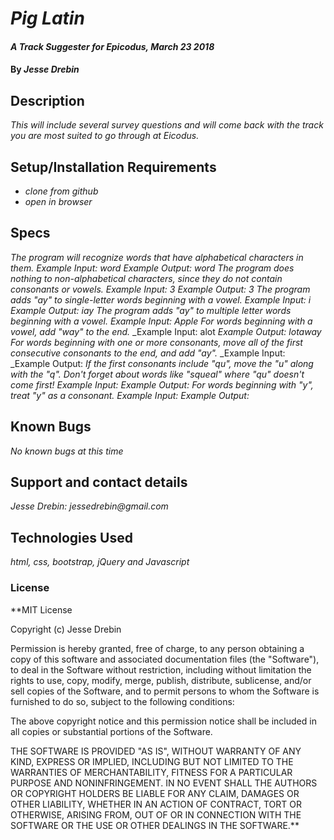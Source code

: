 # _Pig Latin_

#### _A Track Suggester for Epicodus, March 23 2018_

#### By _**Jesse Drebin**_

## Description

_This will include several survey questions and will come back with the track you are most suited to go through at Eicodus._

## Setup/Installation Requirements

* _clone from github_
* _open in browser_

## Specs

_The program will recognize words that have alphabetical characters in them._
  _Example Input: word_
  _Example Output: word_
_The program does nothing to non-alphabetical characters, since they do not contain consonants or vowels._
  _Example Input: 3_
  _Example Output: 3_
  _The program adds "ay" to single-letter words beginning with a vowel._
  _Example Input: i_
  _Example Output: iay_
_The program adds "ay" to multiple letter words beginning with a vowel._
  _Example Input: Apple_
  _For words beginning with a vowel, add "way" to the end._
  _Example Input: alot
  _Example Output: lotaway_
_For words beginning with one or more consonants, move all of the first consecutive consonants to the end, and add "ay"._
_Example Input:
_Example Output:
_If the first consonants include "qu", move the "u" along with the "q". Don't forget about words like "squeal" where "qu" doesn't come first!_
_Example Input:_
_Example Output:_
_For words beginning with "y", treat "y" as a consonant._
_Example Input:_
_Example Output:_



## Known Bugs

_No known bugs at this time_

## Support and contact details

_Jesse Drebin: jessedrebin@gmail.com_

## Technologies Used

_html, css, bootstrap, jQuery and Javascript_

### License

**MIT License

Copyright (c) Jesse Drebin

Permission is hereby granted, free of charge, to any person obtaining a copy of this software and associated documentation files (the "Software"), to deal in the Software without restriction, including without limitation the rights to use, copy, modify, merge, publish, distribute, sublicense, and/or sell copies of the Software, and to permit persons to whom the Software is furnished to do so, subject to the following conditions:

The above copyright notice and this permission notice shall be included in all copies or substantial portions of the Software.

THE SOFTWARE IS PROVIDED "AS IS", WITHOUT WARRANTY OF ANY KIND, EXPRESS OR IMPLIED, INCLUDING BUT NOT LIMITED TO THE WARRANTIES OF MERCHANTABILITY, FITNESS FOR A PARTICULAR PURPOSE AND NONINFRINGEMENT. IN NO EVENT SHALL THE AUTHORS OR COPYRIGHT HOLDERS BE LIABLE FOR ANY CLAIM, DAMAGES OR OTHER LIABILITY, WHETHER IN AN ACTION OF CONTRACT, TORT OR OTHERWISE, ARISING FROM, OUT OF OR IN CONNECTION WITH THE SOFTWARE OR THE USE OR OTHER DEALINGS IN THE SOFTWARE.**
